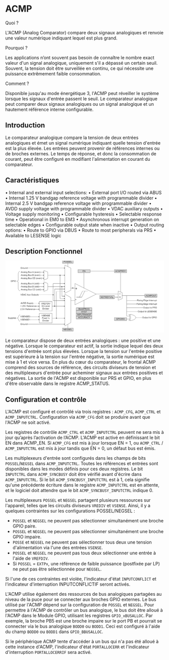 # ACMP

Quoi ?

L'ACMP (Analog Comparator) compare deux signaux analogiques et renvoie une valeur numérique indiquant lequel est
plus grand.

Pourquoi ?

Les applications n’ont souvent pas besoin de connaître le nombre exact
valeur d'un signal analogique, uniquement s'il a dépassé un certain seuil. Souvent, la tension doit être surveillée
en continu, ce qui nécessite une puissance extrêmement faible
consommation.

Comment ?

Disponible jusqu'au mode énergétique 3, l'ACMP peut
réveiller le système lorsque les signaux d'entrée passent le
seuil. Le comparateur analogique peut comparer deux
signaux analogiques ou un signal analogique et un hautement
référence interne configurable.

## Introduction

Le comparateur analogique compare la tension de deux entrées analogiques et émet un signal numérique indiquant quelle tension d'entrée est la plus élevée.
Les entrées peuvent provenir de références internes ou de broches externes. Le temps de réponse, et donc la consommation de courant, peut être configuré en modifiant l'alimentation en courant du comparateur.

## Caractéristiques

• Internal and external input selections:
  • External port I/O routed via ABUS
  • Internal 1.25 V bandgap reference voltage with programmable divider
  • Internal 2.5 V bandgap reference voltage with programmable divider
  • AVDD supply voltage with programmable divider
  • VDAC auxiliary outputs
• Voltage supply monitoring
• Configurable hysteresis
• Selectable response time
• Operational in EM0 to EM3
• Asynchronous interrupt generation on selectable edges
• Configurable output state when inactive
• Output routing options:
  • Route to GPIO via DBUS
  • Route to most peripherals via PRS
• Available to LESENSE logic

## Description Fonctionnel

![ACMP Overview](image.png)

Le comparateur dispose de deux entrées analogiques : une positive et une négative. Lorsque le comparateur est actif, la sortie indique lequel des
deux tensions d'entrée sont plus élevées. Lorsque la tension sur l'entrée positive est supérieure à la tension sur l'entrée négative, la sortie numérique est
mise à 1 et vice versa.
En plus du cœur du comparateur, le frontal ACMP comprend des sources de référence, des circuits diviseurs de tension et des multiplexeurs d'entrée pour acheminer
signaux aux entrées positives et négatives. La sortie de l'ACMP est disponible sur PRS et GPIO, en plus d'être observable dans le registre ACMP_STATUS.

## Configuration et contrôle

L'ACMP est configuré et contrôlé via trois registres : `ACMP_CFG`, `ACMP_CTRL` et `ACMP_INPUTCTRL`. 
Configuration via `ACMP_CFG` doit se produire avant que l'ACMP ne soit activé. 

Les registres de contrôle `ACMP_CTRL` et `ACMP_INPUTCTRL` peuvent ne sera mis à jour qu’après l’activation de l’ACMP. L'ACMP est activé en définissant le bit EN dans ACMP_EN. Si `ACMP_CFG` est mis à jour lorsque EN = 1, ou `ACMP_CTRL` / `ACMP_INPUTCTRL` est mis à jour tandis que EN = 0, un défaut bus est émis.

Les multiplexeurs d'entrée sont configurés dans les champs de bits `POSSEL`/`NEGSEL` dans `ACMP_INPUTCTRL`. Toutes les références et entrées sont disponibles dans les modes définis pour ces deux registres. Le bit `INPUTCTRL` dans `ACMP_SYNCBUSY` doit être vérifié avant d'écrire dans `ACMP_INPUTCTRL`. Si le bit `ACMP_SYNCBUSY_INPUTCTRL` est à 1, cela signifie qu'une précédente écriture dans le registre `ACMP_INPUTCTRL` est en attente, et le logiciel doit attendre que le bit `ACMP_SYNCBUSY_INPUTCTRL` indique 0.

Les multiplexeurs `POSSEL` et `NEGSEL` partagent plusieurs ressources sur l'appareil, telles que les circuits diviseurs `VREDIV` et `VSENSE`. Ainsi,
il y a quelques contraintes sur les configurations POSSEL/NEGSEL :
- `POSSEL` et `NEGSEL` ne peuvent pas sélectionner simultanément une broche GPIO paire.
- `POSSEL` et `NEGSEL` ne peuvent pas sélectionner simultanément une broche GPIO impaire.
- `POSSE` et `NEGSEL` ne peuvent pas sélectionner tous deux une tension d'alimentation via l'une des entrées `VSENSE`.
- `POSSEL` et `NEGSEL` ne peuvent pas tous deux sélectionner une entrée à l'aide de `VREFDIV`.
- Si `POSSEL` = `EXTPx`, une référence de faible puissance (postfixée par LP) ne peut pas être sélectionnée pour `NEGSEL`.

Si l'une de ces contraintes est violée, l'indicateur d'état `INPUTCONFLICT` et l'indicateur d'interruption INPUTCONFLICTIF seront activés.

L'ACMP utilise également des ressources de bus analogiques partagées au niveau de la puce pour se connecter aux broches GPIO externes. Le bus utilisé par l'ACMP dépend
sur la configuration de `POSSEL` et `NEGSEL`. Pour permettre à l'ACMP de contrôler un bus analogique, le bus doit être alloué à l'ACMP dans le
Module GPIO, utilisant les registres `GPIO_xBUSALLOC`. Par exemple, la broche PB5 est une broche impaire sur le port PB et pourrait se connecter
via le bus analogique `BODD0` ou `BODD1`. Ceci est configuré à l'aide du champ `BODD0` ou `BODD1` dans `GPIO_BBUSALLOC`.

Si le périphérique ACMP tente d'accéder à un bus qui n'a pas été alloué à cette instance d'ACMP, l'indicateur d'état `PORTALLOCERR`
et l'indicateur d'interruption `PORTALLOCERRIF` sera activé.